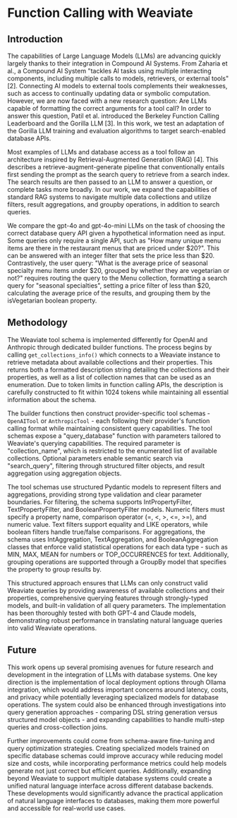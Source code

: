 # Function Calling with Weaviate

## Introduction

The capabilities of Large Language Models (LLMs) are advancing quickly largely thanks to their integration in Compound AI Systems. From Zaharia et al., a Compound AI System "tackles AI tasks using multiple interacting components, including multiple calls to models, retrievers, or external tools" [2]. Connecting AI models to external tools complements their weaknesses, such as access to continually updating data or symbolic computation. However, we are now faced with a new research question: Are LLMs capable of formatting the correct arguments for a tool call? In order to answer this question, Patil et al. introduced the Berkeley Function Calling Leaderboard and the Gorilla LLM [3]. In this work, we test an adaptation of the Gorilla LLM training and evaluation algorithms to target search-enabled database APIs.

Most examples of LLMs and database access as a tool follow an architecture inspired by Retrieval-Augmented Generation (RAG) [4]. This describes a retrieve-augment-generate pipeline that conventionally entails first sending the prompt as the search query to retrieve from a search index. The search results are then passed to an LLM to answer a question, or complete tasks more broadly. In our work, we expand the capabilities of standard RAG systems to navigate multiple data collections and utilize filters, result aggregations, and groupby operations, in addition to search queries.

We compare the gpt-4o and gpt-4o-mini LLMs on the task of choosing the correct database query API given a hypothetical information need as input. Some queries only require a single API, such as "How many unique menu items are there in the restaurant menus that are priced under $20?". This can be answered with an integer filter that sets the price less than $20. Contrastively, the user query: "What is the average price of seasonal specialty menu items under $20, grouped by whether they are vegetarian or not?" requires routing the query to the Menu collection, formatting a search query for "seasonal specialties", setting a price filter of less than $20, calculating the average price of the results, and grouping them by the isVegetarian boolean property.



## Methodology

The Weaviate tool schema is implemented differently for OpenAI and Anthropic through dedicated builder functions. The process begins by calling `get_collections_info()` which connects to a Weaviate instance to retrieve metadata about available collections and their properties. This returns both a formatted description string detailing the collections and their properties, as well as a list of collection names that can be used as an enumeration. Due to token limits in function calling APIs, the description is carefully constructed to fit within 1024 tokens while maintaining all essential information about the schema.

The builder functions then construct provider-specific tool schemas - `OpenAITool` or `AnthropicTool` - each following their provider's function calling format while maintaining consistent query capabilities. The tool schemas expose a "query_database" function with parameters tailored to Weaviate's querying capabilities. The required parameter is "collection_name", which is restricted to the enumerated list of available collections. Optional parameters enable semantic search via "search_query", filtering through structured filter objects, and result aggregation using aggregation objects.

The tool schemas use structured Pydantic models to represent filters and aggregations, providing strong type validation and clear parameter boundaries. For filtering, the schema supports IntPropertyFilter, TextPropertyFilter, and BooleanPropertyFilter models. Numeric filters must specify a property name, comparison operator (=, <, >, <=, >=), and numeric value. Text filters support equality and LIKE operators, while boolean filters handle true/false comparisons. For aggregations, the schema uses IntAggregation, TextAggregation, and BooleanAggregation classes that enforce valid statistical operations for each data type - such as MIN, MAX, MEAN for numbers or TOP_OCCURRENCES for text. Additionally, grouping operations are supported through a GroupBy model that specifies the property to group results by.

This structured approach ensures that LLMs can only construct valid Weaviate queries by providing awareness of available collections and their properties, comprehensive querying features through strongly-typed models, and built-in validation of all query parameters. The implementation has been thoroughly tested with both GPT-4 and Claude models, demonstrating robust performance in translating natural language queries into valid Weaviate operations.

## Future

This work opens up several promising avenues for future research and development in the integration of LLMs with database systems. One key direction is the implementation of local deployment options through Ollama integration, which would address important concerns around latency, costs, and privacy while potentially leveraging specialized models for database operations. The system could also be enhanced through investigations into query generation approaches - comparing DSL string generation versus structured model objects - and expanding capabilities to handle multi-step queries and cross-collection joins.

Further improvements could come from schema-aware fine-tuning and query optimization strategies. Creating specialized models trained on specific database schemas could improve accuracy while reducing model size and costs, while incorporating performance metrics could help models generate not just correct but efficient queries. Additionally, expanding beyond Weaviate to support multiple database systems could create a unified natural language interface across different database backends. These developments would significantly advance the practical application of natural language interfaces to databases, making them more powerful and accessible for real-world use cases.